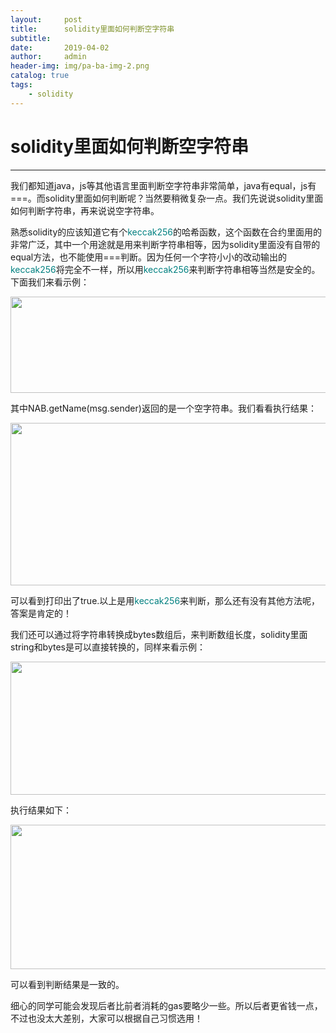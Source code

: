 ```yaml
---
layout:     post
title:      solidity里面如何判断空字符串
subtitle:   
date:       2019-04-02
author:     admin
header-img: img/pa-ba-img-2.png
catalog: true
tags:
    - solidity
---
```


# solidity里面如何判断空字符串

------

我们都知道java，js等其他语言里面判断空字符串非常简单，java有equal，js有===。而solidity里面如何判断呢？当然要稍微复杂一点。我们先说说solidity里面如何判断字符串，再来说说空字符串。

熟悉solidity的应该知道它有个<span style="color: #008080;">keccak256</span>的哈希函数，这个函数在合约里面用的非常广泛，其中一个用途就是用来判断字符串相等，因为solidity里面没有自带的equal方法，也不能使用===判断。因为任何一个字符小小的改动输出的<span style="color: #008080;">keccak256</span>将完全不一样，所以用<span style="color: #008080;">keccak256</span>来判断字符串相等当然是安全的。下面我们来看示例：

<img class="alignnone size-full wp-image-2036" src="https://blktime.com/img/p-zw-Snipaste_2019-02-19_12-13-15.png" alt="" width="806" height="154" />

其中NAB.getName(msg.sender)返回的是一个空字符串。我们看看执行结果：

<img class="alignnone size-large wp-image-2037" src="https://blktime.com/img/p-zw-Snipaste_2019-02-19_12-15-12-1024x333.png" alt="" width="800" height="260" />

可以看到打印出了true.以上是用<span style="color: #008080;">keccak256</span>来判断，那么还有没有其他方法呢，答案是肯定的！

我们还可以通过将字符串转换成bytes数组后，来判断数组长度，solidity里面string和bytes是可以直接转换的，同样来看示例：

<img class="alignnone size-full wp-image-2038" src="https://blktime.com/img/Snipaste_2019-02-19_12-18-15.png" alt="" width="684" height="213" />

执行结果如下：

<img class="alignnone size-large wp-image-2039" src="https://blktime.com/img/Snipaste_2019-02-19_12-18-58-1024x296.png" alt="" width="800" height="231" />

可以看到判断结果是一致的。

细心的同学可能会发现后者比前者消耗的gas要略少一些。所以后者更省钱一点，不过也没太大差别，大家可以根据自己习惯选用！

&nbsp;

&nbsp;